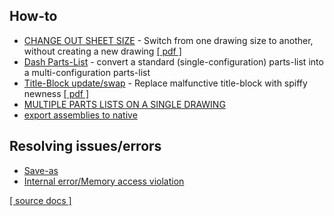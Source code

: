 ## How-to
- [CHANGE OUT SHEET SIZE](change-sheet-size.md) - Switch from one drawing size to another, without creating a new drawing [[ pdf ]](change-sheet-size.pdf)  
- [Dash Parts-List](Dash_No_Assy_Parts_List.pdf) - convert a standard (single-configuration) parts-list into a multi-configuration parts-list
- [Title-Block update/swap](title-block-11-18.md) - Replace malfunctive title-block with spiffy newness [[ pdf ]](Title_Blocks_11-15-18.pdf)
- [MULTIPLE PARTS LISTS ON A SINGLE DRAWING](multiPartsLists.pdf)
- [export assemblies to native](Export_Assemblies_Teamcenter_to_Native_NX.htm)

## Resolving issues/errors
- [Save-as](saveAs.pdf)  
- [Internal error/Memory access violation](Internal_Errors_NX12.pdf)

[[ source docs ]](source-docs)